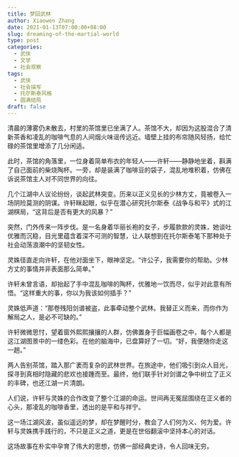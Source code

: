 ```yaml
---
title: 梦回武林
author: Xiaowen Zhang
date: 2021-01-13T07:00:00+08:00
slug: dreaming-of-the-martial-world
type: post
categories:
  - 武侠
  - 文学
  - 社会观察
tags:
  - 武侠
  - 社会描写
  - 托尔斯泰风格
  - 圆满结局
draft: false
---
```


清晨的薄雾仍未散去，村里的茶馆里已坐满了人。茶馆不大，却因为这股混合了清新茶香和凌乱的咖啡气息的人间烟火味谣传远近。墙壁上挂的布帘随风轻扬，给忙碌的茶馆里增添了几分闲适。

此时，茶馆的角落里，一位身着简单布衣的年轻人——许轩——静静地坐着，斟满了自己面前的柴烧陶杯。一旁，却是装满了咖啡豆的袋子，混乱地堆积着，仿佛在诉说茶馆主人对不同世界的向往。

几个江湖中人议论纷纷，谈起武林突变。历来以正义见长的少林方丈，竟被卷入一场阴险莫测的阴谋。许轩眯起眼，似乎在潜心研究托尔斯泰《战争与和平》式的江湖棋局，“这背后是否有更大的风暴？”

突然，门外传来一阵步伐。是一名身着华丽长袍的女子，步履款款的灵姝，她谈吐优雅而沉稳，目光里蕴含着深不可测的智慧，让人联想到在托尔斯泰笔下那种处于社会动荡浪潮中的坚韧女性。

灵姝径直走向许轩，在他对面坐下，眼神坚定。“许公子，我需要你的帮助。少林方丈的事情并非表面那么简单。”

许轩未曾言语，却抬起了手中混乱咖啡的陶杯，优雅地一饮而尽，似乎对此意有所悟。“这样重大的事，你以为我该如何插手？”

灵姝低声道：“那卷残阳剑谱被盗，此事牵动整个武林。我替正义而来，而你作为解局之人，是必不可缺的。”

许轩微微思忖，望着窗外熙熙攘攘的人群，仿佛置身于巨幅画卷之中，每个人都是这江湖图景中的一缕色彩。在他的脑海中，已盘算好了一切。“好，我便随你走这一趟。”

两人告别茶馆，踏入那广袤而复杂的武林世界。在旅途中，他们吸引到众人目光，探寻到真相时隐藏的悲欢也接踵而至。最终，他们联手针对剑谱之争中树立了正义的丰碑，也还江湖一片清朗。

人们说，许轩与灵姝的合作改变了整个江湖的命运。世间再无冤屈围绕在正义者的心头，那凌乱的咖啡香里，透出的是平和与祥宁。

这一场江湖风波，虽似遥远的梦，却在梦醒时分，教会了人们何为义、何为爱。许轩与灵姝携手践行的，不只是正义之道，更是在世俗翻滚中坚持本心的对话。

这场故事在朴实中孕育了伟大的思想，仿佛一部经典史诗，令人回味无穷。